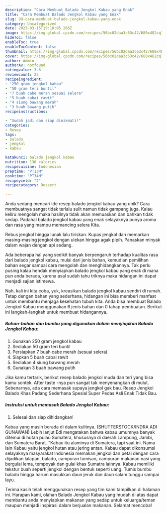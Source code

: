 ```yaml
---
description: "Cara Membuat Balado Jengkol Kabau yang Enak"
title: "Cara Membuat Balado Jengkol Kabau yang Enak"
slug: 99-cara-membuat-balado-jengkol-kabau-yang-enak
category: Uncategorized
date: 2023-03-15T19:10:05.266Z
image: https://img-global.cpcdn.com/recipes/56bc02daa3c63c42/680x482cq70/balado-jengkol-kabau-foto-resep-utama.jpg
hideToc: false
enableToc: true
enableTocContent: false
thumbnail: https://img-global.cpcdn.com/recipes/56bc02daa3c63c42/680x482cq70/balado-jengkol-kabau-foto-resep-utama.jpg
cover: https://img-global.cpcdn.com/recipes/56bc02daa3c63c42/680x482cq70/balado-jengkol-kabau-foto-resep-utama.jpg
author: Admin
authorAv: notfound
ratingvalue: 3.6
reviewcount: 23
recipeingredient:
- "250 gram jengkol kabau"
- "50 gram teri buntil"
- "7 buah cabe merah sesuai selera"
- "5 buah cabai rawit"
- "4 siung bawang merah"
- "3 buah bawang putih"
recipeinstructions:

- "Sudah jadi dan siap dinikmati!"
categories:
- Resep
tags:
- balado
- jengkol
- kabau

katakunci: balado jengkol kabau 
nutrition: 130 calories
recipecuisine: Indonesian
preptime: "PT13M"
cooktime: "PT34M"
recipeyield: "2"
recipecategory: Dessert

---
```





Anda sedang mencari ide resep balado jengkol kabau yang unik? Cara membuatnya sangat tidak terlalu sulit namun tidak gampang juga. Kalau keliru mengolah maka hasilnya tidak akan memuaskan dan bahkan tidak sedap. Padahal balado jengkol kabau yang enak selayaknya punya aroma dan rasa yang mampu memancing selera Kita.





Rebus jengkol hingga lunak lalu tiriskan. Kupas jengkol dan memarkan masing-masing jengkol dengan ulekan hingga agak pipih. Panaskan minyak dalam wajan dengan api sedang.

Ada beberapa hal yang sedikit banyak berpengaruh terhadap kualitas rasa dari balado jengkol kabau, mulai dari jenis bahan, kemudian pemilihan bahan segar sampai cara mengolah dan menghidangkannya. Tak perlu pusing kalau hendak menyiapkan balado jengkol kabau yang enak di mana pun anda berada, karena asal sudah tahu triknya maka hidangan ini dapat menjadi sajian istimewa.






Nah, kali ini kita coba, yuk, kreasikan balado jengkol kabau sendiri di rumah. Tetap dengan bahan yang sederhana, hidangan ini bisa memberi manfaat untuk membantu menjaga kesehatan tubuh kita. Anda bisa membuat Balado Jengkol Kabau menggunakan 6 jenis bahan dan 0 tahap pembuatan. Berikut ini langkah-langkah untuk membuat hidangannya.

<!--inarticleads1-->

##### Bahan-bahan dan bumbu yang digunakan dalam menyiapkan Balado Jengkol Kabau:

1. Gunakan 250 gram jengkol kabau
1. Sediakan 50 gram teri buntil
1. Persiapkan 7 buah cabe merah (sesuai selera)
1. Siapkan 5 buah cabai rawit
1. Sediakan 4 siung bawang merah
1. Gunakan 3 buah bawang putih


Jika kamu tertarik, berikut resep balado jengkol muda dan teri yang bisa kamu sontek. After taste -nya pun sangat tak menyenangkan di mulut. Sebenarnya, ada cara memasak supaya jengkol gak bau. Resep Jengkol Balado Khas Padang Sederhana Spesial Super Pedas Asli Enak Tidak Bau. 

<!--inarticleads2-->

##### Instruksi untuk memasak Balado Jengkol Kabau:


1. Selesai dan siap dihidangkan!

Kabau yang masih berada di dalam kulitnya. (SHUTTERSTOCK/INDRA ADI GUNAWAN) Lebih lanjut Edi mengatakan bahwa kabau umumnya banyak ditemui di hutan pulau Sumatera, khususnya di daerah Lampung, Jambi, dan Sumatera Barat. &#34;Kabau itu alaminya di Sumatera, tapi saat ini. Nama lain Kabau yaitu jengkol hutan atau jering antan. Kabau dapat dikonsumsi selayaknya masyarakat Indonesia memakan jengkol dan petai dengan cara dijadikan lalapan, balado, campuran tumisan, campuran makanan nasi yang bergulai lema, tempoyak dan gulai khas Sumatra lainnya. Kabau memiliki tekstur buah seperti jengkol dengan bentuk seperti uang. Tumis bumbu balado hingga harum masukkan daun jeruk dan daun salam tunggu sampai layu. 

Terima kasih telah menggunakan resep yang tim kami tampilkan di halaman ini. Harapan kami, olahan Balado Jengkol Kabau yang mudah di atas dapat membantu anda menyiapkan makanan yang sedap untuk keluarga/teman maupun menjadi inspirasi dalam berjualan makanan. Selamat mencoba!
